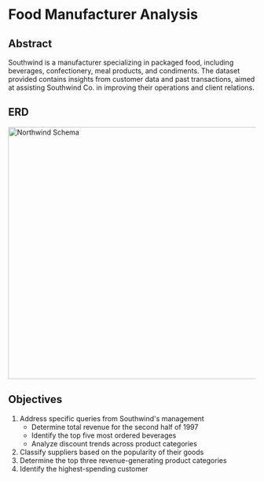 # Food Manufacturer Analysis
## Abstract
Southwind is a manufacturer specializing in packaged food, including beverages, confectionery, meal products, and condiments. The dataset provided contains insights from customer data and past transactions, aimed at assisting Southwind Co. in improving their operations and client relations.

## ERD
<img width="512" alt="Northwind Schema" src="https://github.com/user-attachments/assets/59a4925a-abc3-431a-9e89-7f204bb41be5">


## Objectives
1. Address specific queries from Southwind's management
   - Determine total revenue for the second half of 1997
   - Identify the top five most ordered beverages
   - Analyze discount trends across product categories
2. Classify suppliers based on the popularity of their goods
3. Determine the top three revenue-generating product categories
4. Identify the highest-spending customer
